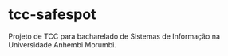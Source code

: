 # tcc-safespot
Projeto de TCC para bacharelado de Sistemas de Informação na Universidade Anhembi Morumbi.
